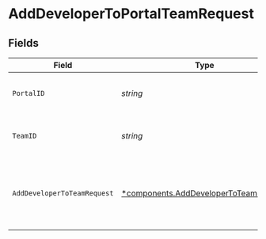 # AddDeveloperToPortalTeamRequest


## Fields

| Field                                                                                         | Type                                                                                          | Required                                                                                      | Description                                                                                   | Example                                                                                       |
| --------------------------------------------------------------------------------------------- | --------------------------------------------------------------------------------------------- | --------------------------------------------------------------------------------------------- | --------------------------------------------------------------------------------------------- | --------------------------------------------------------------------------------------------- |
| `PortalID`                                                                                    | *string*                                                                                      | :heavy_check_mark:                                                                            | ID of the portal.                                                                             | f32d905a-ed33-46a3-a093-d8f536af9a8a                                                          |
| `TeamID`                                                                                      | *string*                                                                                      | :heavy_check_mark:                                                                            | ID of the team.                                                                               | d32d905a-ed33-46a3-a093-d8f536af9a8a                                                          |
| `AddDeveloperToTeamRequest`                                                                   | [*components.AddDeveloperToTeamRequest](../../models/components/adddevelopertoteamrequest.md) | :heavy_minus_sign:                                                                            | Add a developer to a team.                                                                    | {<br/>"id": "df120cb4-f60b-47bc-a2f8-6a28e6a3c63b"<br/>}                                      |